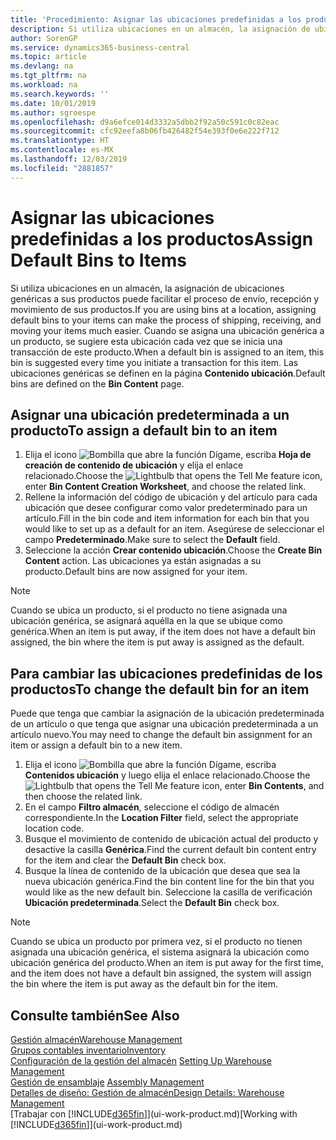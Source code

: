 ```yaml
---
title: 'Procedimiento: Asignar las ubicaciones predefinidas a los productos | Documentos de Microsoft'
description: Si utiliza ubicaciones en un almacén, la asignación de ubicaciones genéricas a sus productos puede facilitar el proceso de envío, recepción y movimiento de sus productos. Cuando se asigna una ubicación genérica a un producto, se sugiere esta ubicación cada vez que se inicia una transacción de este producto.
author: SorenGP
ms.service: dynamics365-business-central
ms.topic: article
ms.devlang: na
ms.tgt_pltfrm: na
ms.workload: na
ms.search.keywords: ''
ms.date: 10/01/2019
ms.author: sgroespe
ms.openlocfilehash: d9a6efce014d3332a5dbb2f92a50c591c0c82eac
ms.sourcegitcommit: cfc92eefa8b06fb426482f54e393f0e6e222f712
ms.translationtype: HT
ms.contentlocale: es-MX
ms.lasthandoff: 12/03/2019
ms.locfileid: "2881857"
---
```

# <a name="assign-default-bins-to-items"></a><span data-ttu-id="f4360-104">Asignar las ubicaciones predefinidas a los productos</span><span class="sxs-lookup"><span data-stu-id="f4360-104">Assign Default Bins to Items</span></span>
<span data-ttu-id="f4360-105">Si utiliza ubicaciones en un almacén, la asignación de ubicaciones genéricas a sus productos puede facilitar el proceso de envío, recepción y movimiento de sus productos.</span><span class="sxs-lookup"><span data-stu-id="f4360-105">If you are using bins at a location, assigning default bins to your items can make the process of shipping, receiving, and moving your items much easier.</span></span> <span data-ttu-id="f4360-106">Cuando se asigna una ubicación genérica a un producto, se sugiere esta ubicación cada vez que se inicia una transacción de este producto.</span><span class="sxs-lookup"><span data-stu-id="f4360-106">When a default bin is assigned to an item, this bin is suggested every time you initiate a transaction for this item.</span></span> <span data-ttu-id="f4360-107">Las ubicaciones genéricas se definen en la página **Contenido ubicación**.</span><span class="sxs-lookup"><span data-stu-id="f4360-107">Default bins are defined on the **Bin Content** page.</span></span>  

## <a name="to-assign-a-default-bin-to-an-item"></a><span data-ttu-id="f4360-108">Asignar una ubicación predeterminada a un producto</span><span class="sxs-lookup"><span data-stu-id="f4360-108">To assign a default bin to an item</span></span>
1.  <span data-ttu-id="f4360-109">Elija el icono ![Bombilla que abre la función Dígame](media/ui-search/search_small.png "Dígame qué desea hacer"), escriba **Hoja de creación de contenido de ubicación** y elija el enlace relacionado.</span><span class="sxs-lookup"><span data-stu-id="f4360-109">Choose the ![Lightbulb that opens the Tell Me feature](media/ui-search/search_small.png "Tell me what you want to do") icon, enter **Bin Content Creation Worksheet**, and choose the related link.</span></span>  
2.  <span data-ttu-id="f4360-110">Rellene la información del código de ubicación y del artículo para cada ubicación que desee configurar como valor predeterminado para un artículo.</span><span class="sxs-lookup"><span data-stu-id="f4360-110">Fill in the bin code and item information for each bin that you would like to set up as a default for an item.</span></span> <span data-ttu-id="f4360-111">Asegúrese de seleccionar el campo **Predeterminado**.</span><span class="sxs-lookup"><span data-stu-id="f4360-111">Make sure to select the **Default** field.</span></span>  
3.  <span data-ttu-id="f4360-112">Seleccione la acción **Crear contenido ubicación**.</span><span class="sxs-lookup"><span data-stu-id="f4360-112">Choose the **Create Bin Content** action.</span></span> <span data-ttu-id="f4360-113">Las ubicaciones ya están asignadas a su producto.</span><span class="sxs-lookup"><span data-stu-id="f4360-113">Default bins are now assigned for your item.</span></span>  

> [!NOTE]  
>  <span data-ttu-id="f4360-114">Cuando se ubica un producto, si el producto no tiene asignada una ubicación genérica, se asignará aquélla en la que se ubique como genérica.</span><span class="sxs-lookup"><span data-stu-id="f4360-114">When an item is put away, if the item does not have a default bin assigned, the bin where the item is put away is assigned as the default.</span></span>  

## <a name="to-change-the-default-bin-for-an-item"></a><span data-ttu-id="f4360-115">Para cambiar las ubicaciones predefinidas de los productos</span><span class="sxs-lookup"><span data-stu-id="f4360-115">To change the default bin for an item</span></span>  
<span data-ttu-id="f4360-116">Puede que tenga que cambiar la asignación de la ubicación predeterminada de un artículo o que tenga que asignar una ubicación predeterminada a un artículo nuevo.</span><span class="sxs-lookup"><span data-stu-id="f4360-116">You may need to change the default bin assignment for an item or assign a default bin to a new item.</span></span>    
1.  <span data-ttu-id="f4360-117">Elija el icono ![Bombilla que abre la función Dígame](media/ui-search/search_small.png "Dígame qué desea hacer"), escriba **Contenidos ubicación** y luego elija el enlace relacionado.</span><span class="sxs-lookup"><span data-stu-id="f4360-117">Choose the ![Lightbulb that opens the Tell Me feature](media/ui-search/search_small.png "Tell me what you want to do") icon, enter **Bin Contents**, and then choose the related link.</span></span>  
2.  <span data-ttu-id="f4360-118">En el campo **Filtro almacén**, seleccione el código de almacén correspondiente.</span><span class="sxs-lookup"><span data-stu-id="f4360-118">In the **Location Filter** field, select the appropriate location code.</span></span>  
3.  <span data-ttu-id="f4360-119">Busque el movimiento de contenido de ubicación actual del producto y desactive la casilla **Genérica**.</span><span class="sxs-lookup"><span data-stu-id="f4360-119">Find the current default bin content entry for the item and clear the **Default Bin** check box.</span></span>  
4.  <span data-ttu-id="f4360-120">Busque la línea de contenido de la ubicación que desea que sea la nueva ubicación genérica.</span><span class="sxs-lookup"><span data-stu-id="f4360-120">Find the bin content line for the bin that you would like as the new default bin.</span></span> <span data-ttu-id="f4360-121">Seleccione la casilla de verificación **Ubicación predeterminada**.</span><span class="sxs-lookup"><span data-stu-id="f4360-121">Select the **Default Bin** check box.</span></span>  

> [!NOTE]  
>  <span data-ttu-id="f4360-122">Cuando se ubica un producto por primera vez, si el producto no tienen asignada una ubicación genérica, el sistema asignará la ubicación como ubicación genérica del producto.</span><span class="sxs-lookup"><span data-stu-id="f4360-122">When an item is put away for the first time, and the item does not have a default bin assigned, the system will assign the bin where the item is put away as the default bin for the item.</span></span>  

## <a name="see-also"></a><span data-ttu-id="f4360-123">Consulte también</span><span class="sxs-lookup"><span data-stu-id="f4360-123">See Also</span></span>  
[<span data-ttu-id="f4360-124">Gestión almacén</span><span class="sxs-lookup"><span data-stu-id="f4360-124">Warehouse Management</span></span>](warehouse-manage-warehouse.md)  
[<span data-ttu-id="f4360-125">Grupos contables inventario</span><span class="sxs-lookup"><span data-stu-id="f4360-125">Inventory</span></span>](inventory-manage-inventory.md)  
<span data-ttu-id="f4360-126">[Configuración de la gestión del almacén](warehouse-setup-warehouse.md)   </span><span class="sxs-lookup"><span data-stu-id="f4360-126">[Setting Up Warehouse Management](warehouse-setup-warehouse.md)   </span></span>  
<span data-ttu-id="f4360-127">[Gestión de ensamblaje](assembly-assemble-items.md)  </span><span class="sxs-lookup"><span data-stu-id="f4360-127">[Assembly Management](assembly-assemble-items.md)  </span></span>  
[<span data-ttu-id="f4360-128">Detalles de diseño: Gestión de almacén</span><span class="sxs-lookup"><span data-stu-id="f4360-128">Design Details: Warehouse Management</span></span>](design-details-warehouse-management.md)  
<span data-ttu-id="f4360-129">[Trabajar con [!INCLUDE[d365fin](includes/d365fin_md.md)]](ui-work-product.md)</span><span class="sxs-lookup"><span data-stu-id="f4360-129">[Working with [!INCLUDE[d365fin](includes/d365fin_md.md)]](ui-work-product.md)</span></span>
